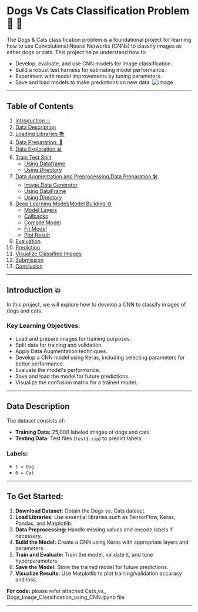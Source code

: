 # Dogs Vs Cats Classification Problem 📸 🚀

The Dogs & Cats classification problem is a foundational project for learning how to use Convolutional Neural Networks (CNNs) to classify images as either dogs or cats. This project helps understand how to:

- Develop, evaluate, and use CNN models for image classification.
- Build a robust test harness for estimating model performance.
- Experiment with model improvements by tuning parameters.
- Save and load models to make predictions on new data.
  ![image](https://github.com/user-attachments/assets/78db23ed-623b-4c69-92fc-65cf48ac73bb)

---

## Table of Contents
1. [Introduction 💥](#introduction-%f0%9f%92%a5)
2. [Data Description](#data-description)
3. [Loading Libraries 📚](#loading-libraries-%f0%9f%93%96)
4. [Data Preparation: 📁](#data-extraction-%f0%9f%93%81)
5. [Data Exploration 📊](#data-exploration-%f0%9f%93%8a)
6. [Train Test Split](#train-test-split)
   - [Using Dataframe](#using-dataframe)
   - [Using Directory](#using-directory)
8. [Data Augmentation and Preprocessing,Data Preparation 🛠](#data-preparation)
   - [Image Data Generator](#image-data-generator)
   - [Using DataFrame](#using-dataframe-1)
   - [Using Directory](#using-directory-1)
9. [Deep Learning Model/Model Building ⚙️](#deep-learning-model-%e2%9a%99%ef%b8%8f)
   - [Model Layers](#model-layers)
   - [Callbacks](#callbacks)
   - [Compile Model](#compile-model)
   - [Fit Model](#fit-model)
   - [Plot Result](#plot-result)
10. [Evaluation](#evaluation)
11. [Prediction](#prediction)
12. [Visualize Classified Images](#visualize-classified-images)
13. [Submission](#submission)
14. [Conclusion](#conclusion)

---

## Introduction 💥

In this project, we will explore how to develop a CNN to classify images of dogs and cats.

### Key Learning Objectives:
- Load and prepare images for training purposes.
- Split data for training and validation.
- Apply Data Augmentation techniques.
- Develop a CNN model using Keras, including selecting parameters for better performance.
- Evaluate the model's performance.
- Save and load the model for future predictions.
- Visualize the confusion matrix for a trained model.

---

## Data Description

The dataset consists of:
- **Training Data:** 25,000 labeled images of dogs and cats.
- **Testing Data:** Test files (`test1.zip`) to predict labels.

### Labels:
- `1 = Dog`
- `0 = Cat`

---

## To Get Started:
1. **Download Dataset:** Obtain the Dogs vs. Cats dataset.
2. **Load Libraries:** Use essential libraries such as TensorFlow, Keras, Pandas, and Matplotlib.
3. **Data Preprocessing:** Handle missing values and encode labels if necessary.
4. **Build the Model:** Create a CNN using Keras with appropriate layers and parameters.
5. **Train and Evaluate:** Train the model, validate it, and tune hyperparameters.
6. **Save the Model:** Store the trained model for future predictions.
7. **Visualize Results:** Use Matplotlib to plot training/validation accuracy and loss.

 **For code:** please refer attached Cats_vs_ Dogs_Image_Classification_using_CNN.ipynb file


---
